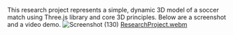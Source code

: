 This research project represents a simple, dynamic 3D model of a soccer match using Three.js library and core 3D principles.
Below are a screenshot and a video demo.
![Screenshot (130)](https://github.com/user-attachments/assets/2bd5d172-de70-43bd-bfbe-93141c6b0138)
[ResearchProject.webm](https://github.com/user-attachments/assets/2b673d9b-22e9-444d-b16e-c58b5a1a3af0)
